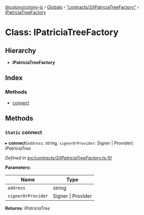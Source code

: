 [@colony/colony-js](../README.md) › [Globals](../globals.md) › ["contracts/3/IPatriciaTreeFactory"](../modules/_contracts_3_ipatriciatreefactory_.md) › [IPatriciaTreeFactory](_contracts_3_ipatriciatreefactory_.ipatriciatreefactory.md)

# Class: IPatriciaTreeFactory

## Hierarchy

* **IPatriciaTreeFactory**

## Index

### Methods

* [connect](_contracts_3_ipatriciatreefactory_.ipatriciatreefactory.md#static-connect)

## Methods

### `Static` connect

▸ **connect**(`address`: string, `signerOrProvider`: Signer | Provider): *IPatriciaTree*

*Defined in [src/contracts/3/IPatriciaTreeFactory.ts:10](https://github.com/JoinColony/colonyJS/blob/8037c41/src/contracts/3/IPatriciaTreeFactory.ts#L10)*

**Parameters:**

Name | Type |
------ | ------ |
`address` | string |
`signerOrProvider` | Signer &#124; Provider |

**Returns:** *IPatriciaTree*
